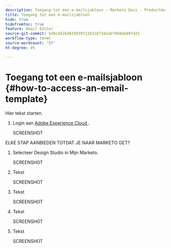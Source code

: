 ```yaml
---
description: Toegang tot een e-mailsjabloon - Marketo Docs - Productdocumentatie
title: Toegang tot een e-mailsjabloon
hide: true
hidefromtoc: true
feature: Email Editor
source-git-commit: 5d9cd426d939939f22b3187342ab7950a6897d25
workflow-type: tm+mt
source-wordcount: '57'
ht-degree: 0%

---
```


# Toegang tot een e-mailsjabloon {#how-to-access-an-email-template}

Hier tekst starten.

1. Login aan [ Adobe Experience Cloud ](https://experiencecloud.adobe.com/).

   SCREENSHOT

ELKE STAP AANBIEDEN TOTDAT JE NAAR MARKETO GET?

1. Selecteer Design Studio in Mijn Marketo.

   SCREENSHOT

1. Tekst

   SCREENSHOT

1. Tekst

   SCREENSHOT

1. Tekst

   SCREENSHOT

1. Tekst

   SCREENSHOT
